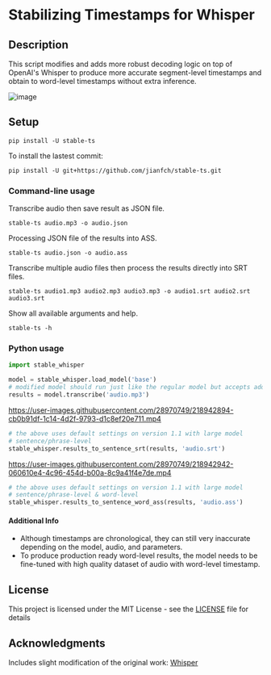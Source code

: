 # Stabilizing Timestamps for Whisper

## Description
This script modifies and adds more robust decoding logic on top of OpenAI's Whisper to produce more accurate segment-level timestamps and obtain to word-level timestamps without extra inference.

![image](https://user-images.githubusercontent.com/28970749/218944014-b915af81-1cf5-4522-a823-e0f476fcc550.png)


## Setup
```
pip install -U stable-ts
```

To install the lastest commit:
```
pip install -U git+https://github.com/jianfch/stable-ts.git
```

### Command-line usage
Transcribe audio then save result as JSON file.
```commandline
stable-ts audio.mp3 -o audio.json
```
Processing JSON file of the results into ASS.
```commandline
stable-ts audio.json -o audio.ass
```
Transcribe multiple audio files then process the results directly into SRT files.
```commandline
stable-ts audio1.mp3 audio2.mp3 audio3.mp3 -o audio1.srt audio2.srt audio3.srt
```
Show all available arguments and help.
```commandline
stable-ts -h
```

### Python usage
```python
import stable_whisper

model = stable_whisper.load_model('base')
# modified model should run just like the regular model but accepts additional parameters
results = model.transcribe('audio.mp3')
```

https://user-images.githubusercontent.com/28970749/218942894-cb0b91df-1c14-4d2f-9793-d1c8ef20e711.mp4


```python
# the above uses default settings on version 1.1 with large model
# sentence/phrase-level
stable_whisper.results_to_sentence_srt(results, 'audio.srt')
```

https://user-images.githubusercontent.com/28970749/218942942-060610e4-4c96-454d-b00a-8c9a41f4e7de.mp4


```python
# the above uses default settings on version 1.1 with large model
# sentence/phrase-level & word-level
stable_whisper.results_to_sentence_word_ass(results, 'audio.ass')
```
#### Additional Info
* Although timestamps are chronological, they can still very inaccurate depending on the model, audio, and parameters.
* To produce production ready word-level results, the model needs to be fine-tuned with high quality dataset of audio with word-level timestamp.

## License
This project is licensed under the MIT License - see the [LICENSE](LICENSE) file for details

## Acknowledgments
Includes slight modification of the original work: [Whisper](https://github.com/openai/whisper)
